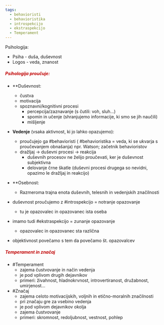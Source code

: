 ```yaml
---
tags:
  - behavioristi
  - behavioristika
  - introspekcijo
  - ekstraspekcijo
  - Temperament
---
```


Psihologija:
- Psiha - duša, duševnost
- Logos - veda, znanost
##### <font color="#c00000">Psihologija proučuje:</font>
- **Duševnost:
	- čustva 
	- motivacija
	- spoznavni/kognitivni procesi
		- percepcija/zaznavanje (s čutili: voh, sluh...)
		- spomin in učenje (shranjujemo informacije, ki smo se jih naučili)
		- mišljenje
- **Vedenje** (vsaka aktivnost, ki jo lahko opazujemo):
	- proučujejo ga #behavioristi ( #behavioristika = veda, ki se ukvarja s proučevanjem obnašanja) npr. Watson; začetnik behavioristov
	- dražljaj $\rightarrow$ duševni procesi $\rightarrow$ reakcija
		- duševnih procesov ne želijo proučevati, ker je duševnost subjektivna
		- delovanje črne škatle (duševni procesi drugega so nevidni, opazimo le dražljaj in reakcijo)
- **Osebnost:
	- Razmeroma trajna enota duševnih, telesnih in vedenjskih značilnosti

- duševnost proučujemo z #introspekcijo = notranje opazovanje
	- tu je opazovalec in opazovanec ista oseba
- imamo tudi #ekstraspekcijo = zunanje opazovanje
	- opazovalec in opazovanec sta različna
- objektivnost povečamo s tem da povečamo št. opazovalcev
##### <font color="#c00000">Temperament in značaj</font>
- #Temperament
	- zajema čustvovanje in način vedenja
	- je pod vplivom drugih dejavnikov
	- primeri: živahnost, hladnokrvnost, introvertiranost, družabnost, umirjenost...
- #Značaj
	- zajema celoto motivacijskih, voljnih in etično-moralnih značilnosti
	- pri značaju gre za vsebino vedenja
	- je pod vplivom dejavnikov okolja
	- zajema čustvovanje
	- primeri: skromnost, redoljubnost, vestnost, pohlep